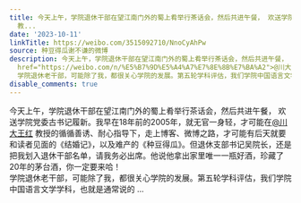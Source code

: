 ```yaml
---
title: 今天上午，学院退休干部在望江南门外的蜀上肴举行茶话会，然后共进午餐， 欢送学院党委古书记履新。我早在18年前的2005年，就无官一身轻，才可能在@川大王红
  教...
date: '2023-10-11'
linkTitle: https://weibo.com/3515092710/NnoCyAhPw
source: 种豆得瓜谢不谦的微博
description: 今天上午，学院退休干部在望江南门外的蜀上肴举行茶话会，然后共进午餐， 欢送学院党委古书记履新。我早在18年前的2005年，就无官一身轻，才可能在<a
  href="https://weibo.com/n/%E5%B7%9D%E5%A4%A7%E7%8E%8B%E7%BA%A2">@川大王红</a> 教授的循循善诱、耐心指导下，走上博客、微博之路，才可能有后天就要和读者见面的《结婚记》，以及难产的《种豆得瓜》。但退休支部书记吴院长，还是把我划入退休干部名单，请我务必出席。他说他拿出家里唯一一瓶好酒，珍藏了20年的茅台酒，你一定要来哈！<br>
  学院退休老干部，可能除了我，都很关心学院的发展。第五轮学科评估，我们学院中国语言文学学科，也就是通常说的 ...
disable_comments: true
---
```

今天上午，学院退休干部在望江南门外的蜀上肴举行茶话会，然后共进午餐， 欢送学院党委古书记履新。我早在18年前的2005年，就无官一身轻，才可能在<a href="https://weibo.com/n/%E5%B7%9D%E5%A4%A7%E7%8E%8B%E7%BA%A2">@川大王红</a> 教授的循循善诱、耐心指导下，走上博客、微博之路，才可能有后天就要和读者见面的《结婚记》，以及难产的《种豆得瓜》。但退休支部书记吴院长，还是把我划入退休干部名单，请我务必出席。他说他拿出家里唯一一瓶好酒，珍藏了20年的茅台酒，你一定要来哈！<br> 学院退休老干部，可能除了我，都很关心学院的发展。第五轮学科评估，我们学院中国语言文学学科，也就是通常说的 ...